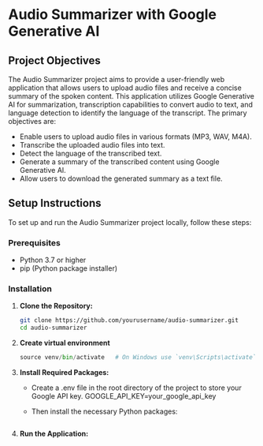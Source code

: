 # Audio Summarizer with Google Generative AI

## Project Objectives

The Audio Summarizer project aims to provide a user-friendly web application that allows users to upload audio files and receive a concise summary of the spoken content. This application utilizes Google Generative AI for summarization, transcription capabilities to convert audio to text, and language detection to identify the language of the transcript. The primary objectives are:

- Enable users to upload audio files in various formats (MP3, WAV, M4A).
- Transcribe the uploaded audio files into text.
- Detect the language of the transcribed text.
- Generate a summary of the transcribed content using Google Generative AI.
- Allow users to download the generated summary as a text file.

## Setup Instructions

To set up and run the Audio Summarizer project locally, follow these steps:

### Prerequisites

- Python 3.7 or higher
- pip (Python package installer)

### Installation

1. **Clone the Repository:**

   ```bash
   git clone https://github.com/yourusername/audio-summarizer.git
   cd audio-summarizer

2. **Create virtual environment**
   ``` python -m venv venv
   source venv/bin/activate   # On Windows use `venv\Scripts\activate`
   ```

3. **Install Required Packages:**
   - Create a .env file in the root directory of the project to store your Google API key.
     GOOGLE_API_KEY=your_google_api_key

   - Then install the necessary Python packages:
     ```pip install -r requirements.txt
        ```
4. **Run the Application:**
   ```streamlit run app.py
      ```


